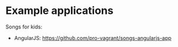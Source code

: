 Example applications
====================

Songs for kids:

* AngularJS: https://github.com/pro-vagrant/songs-angularjs-app
